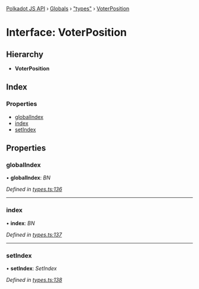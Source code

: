 [Polkadot JS API](../README.md) › [Globals](../globals.md) › ["types"](../modules/_types_.md) › [VoterPosition](_types_.voterposition.md)

# Interface: VoterPosition

## Hierarchy

* **VoterPosition**

## Index

### Properties

* [globalIndex](_types_.voterposition.md#globalindex)
* [index](_types_.voterposition.md#index)
* [setIndex](_types_.voterposition.md#setindex)

## Properties

###  globalIndex

• **globalIndex**: *BN*

*Defined in [types.ts:136](https://github.com/polkadot-js/api/blob/2c44b5ca8a/packages/api-derive/src/types.ts#L136)*

___

###  index

• **index**: *BN*

*Defined in [types.ts:137](https://github.com/polkadot-js/api/blob/2c44b5ca8a/packages/api-derive/src/types.ts#L137)*

___

###  setIndex

• **setIndex**: *SetIndex*

*Defined in [types.ts:138](https://github.com/polkadot-js/api/blob/2c44b5ca8a/packages/api-derive/src/types.ts#L138)*

